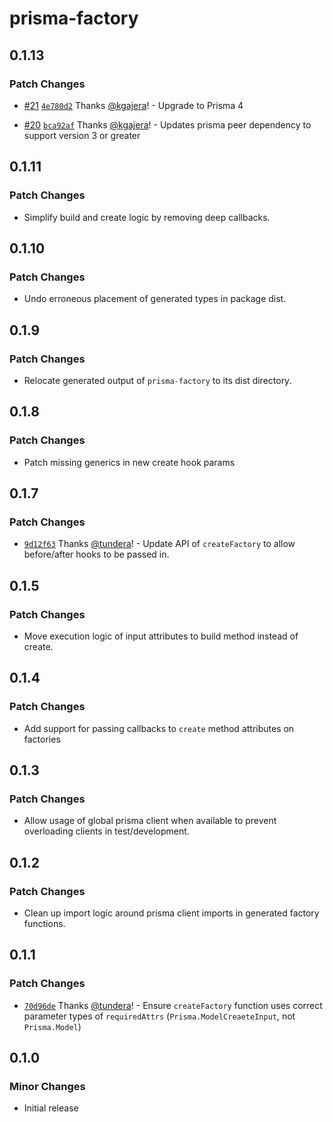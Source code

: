 # prisma-factory

## 0.1.13

### Patch Changes

- [#21](https://github.com/echobind/prisma-factory/pull/21) [`4e780d2`](https://github.com/echobind/prisma-factory/commit/4e780d2d12ea2a5af7be40208da83fce9f5f0402) Thanks [@kgajera](https://github.com/kgajera)! - Upgrade to Prisma 4

* [#20](https://github.com/echobind/prisma-factory/pull/20) [`bca92af`](https://github.com/echobind/prisma-factory/commit/bca92af7bf6ab1e01f8cf678447db41e9c610f9d) Thanks [@kgajera](https://github.com/kgajera)! - Updates prisma peer dependency to support version 3 or greater

## 0.1.11

### Patch Changes

- Simplify build and create logic by removing deep callbacks.

## 0.1.10

### Patch Changes

- Undo erroneous placement of generated types in package dist.

## 0.1.9

### Patch Changes

- Relocate generated output of `prisma-factory` to its dist directory.

## 0.1.8

### Patch Changes

- Patch missing generics in new create hook params

## 0.1.7

### Patch Changes

- [`9d12f63`](https://github.com/echobind/prisma-factory/commit/9d12f63c1082e57335633f344d705230675bd03c) Thanks [@tundera](https://github.com/tundera)! - Update API of `createFactory` to allow before/after hooks to be passed in.

## 0.1.5

### Patch Changes

- Move execution logic of input attributes to build method instead of create.

## 0.1.4

### Patch Changes

- Add support for passing callbacks to `create` method attributes on factories

## 0.1.3

### Patch Changes

- Allow usage of global prisma client when available to prevent overloading clients in test/development.

## 0.1.2

### Patch Changes

- Clean up import logic around prisma client imports in generated factory functions.

## 0.1.1

### Patch Changes

- [`70d96de`](https://github.com/echobind/prisma-factory/commit/70d96de4aedc9daf2509fb1c92fae6c432037c14) Thanks [@tundera](https://github.com/tundera)! - Ensure `createFactory` function uses correct parameter types of `requiredAttrs` (`Prisma.ModelCreaeteInput`, not `Prisma.Model`)

## 0.1.0

### Minor Changes

- Initial release
